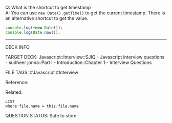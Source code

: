 Q: What is the shortcut to get timestamp  
A: You can use `new Date().getTime()` to get the current timestamp. There is an alternative shortcut to get the value.
```javascript
console.log(+new Date());
console.log(Date.now());
```
<!--ID: 1693596688406-->

---

DECK INFO

TARGET DECK: Javascript::Interview::SJIQ - Javascript interview questions - sudheer jonna::Part I - Introduction::Chapter 1 - Interview Questions

FILE TAGS: #Javascript #Interview

Reference:

Related:

```dataview
LIST
where file.name = this.file.name
```

QUESTION STATUS: Safe to store